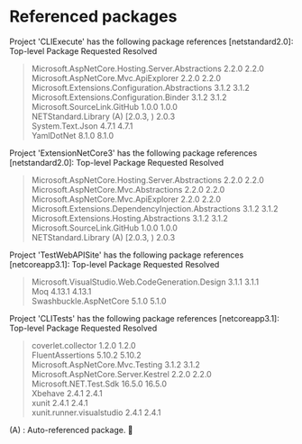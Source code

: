 # Referenced packages
Project 'CLIExecute' has the following package references
   [netstandard2.0]: 
   Top-level Package                                          Requested   Resolved
   > Microsoft.AspNetCore.Hosting.Server.Abstractions         2.2.0       2.2.0   
   > Microsoft.AspNetCore.Mvc.ApiExplorer                     2.2.0       2.2.0   
   > Microsoft.Extensions.Configuration.Abstractions          3.1.2       3.1.2   
   > Microsoft.Extensions.Configuration.Binder                3.1.2       3.1.2   
   > Microsoft.SourceLink.GitHub                              1.0.0       1.0.0   
   > NETStandard.Library                                (A)   [2.0.3, )   2.0.3   
   > System.Text.Json                                         4.7.1       4.7.1   
   > YamlDotNet                                               8.1.0       8.1.0   

Project 'ExtensionNetCore3' has the following package references
   [netstandard2.0]: 
   Top-level Package                                               Requested   Resolved
   > Microsoft.AspNetCore.Hosting.Server.Abstractions              2.2.0       2.2.0   
   > Microsoft.AspNetCore.Mvc.Abstractions                         2.2.0       2.2.0   
   > Microsoft.AspNetCore.Mvc.ApiExplorer                          2.2.0       2.2.0   
   > Microsoft.Extensions.DependencyInjection.Abstractions         3.1.2       3.1.2   
   > Microsoft.Extensions.Hosting.Abstractions                     3.1.2       3.1.2   
   > Microsoft.SourceLink.GitHub                                   1.0.0       1.0.0   
   > NETStandard.Library                                     (A)   [2.0.3, )   2.0.3   

Project 'TestWebAPISite' has the following package references
   [netcoreapp3.1]: 
   Top-level Package                                       Requested   Resolved
   > Microsoft.VisualStudio.Web.CodeGeneration.Design      3.1.1       3.1.1   
   > Moq                                                   4.13.1      4.13.1  
   > Swashbuckle.AspNetCore                                5.1.0       5.1.0   

Project 'CLITests' has the following package references
   [netcoreapp3.1]: 
   Top-level Package                          Requested   Resolved
   > coverlet.collector                       1.2.0       1.2.0   
   > FluentAssertions                         5.10.2      5.10.2  
   > Microsoft.AspNetCore.Mvc.Testing         3.1.2       3.1.2   
   > Microsoft.AspNetCore.Server.Kestrel      2.2.0       2.2.0   
   > Microsoft.NET.Test.Sdk                   16.5.0      16.5.0  
   > Xbehave                                  2.4.1       2.4.1   
   > xunit                                    2.4.1       2.4.1   
   > xunit.runner.visualstudio                2.4.1       2.4.1   

(A) : Auto-referenced package.
